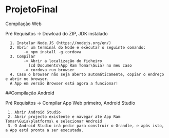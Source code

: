 # ProjetoFinal

Compilação Web

Pré Requisitos -> Dowload do ZIP, JDK instalado

```
  1. Instalar Node.JS (https://nodejs.org/en/) 
  2. Abrir um terminal do Node e executar o seguinte comando: 
        -> npm install -g cordova
  3. Compilar
        -> Abrir a localização do ficheiro 
          (cd Documents\App Ram Tomar\Guia) no meu caso
        -> cordova run browser
  4. Caso o browser não seja aberto automáticamente, copiar o endreço e abrir no browser. 
  A App em versão Browser está agora a funcionar! 
  ```
  
 ##Compilação Android 
    
 Pré Requisitos -> Compilar App Web primeiro, Android Studio 
 ```
  1. Abrir Android Studio 
  2. Abrir projecto existente e navegar até App Ram Tomar\Guia\platforms\ e selecionar Android 
  3. O Android Studio irá pedir para construir o Grandle, e após isto, a App está pronta a ser executada. 
  ```
  

  
